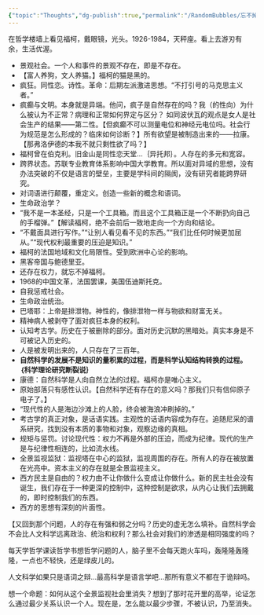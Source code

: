 ```yaml
---
{"topic":"Thoughts","dg-publish":true,"permalink":"/RandomBubbles/忘不掉的福柯-回到福柯/","dgPassFrontmatter":true,"noteIcon":""}
---
```


在哲学楼墙上看见福柯，戴眼镜，光头。1926-1984，天秤座。看上去游刃有余，生活优渥。

-   景观社会。一个人和事件的景观不存在，即是不存在。
-   【富人养狗，文人养猫。】福柯的猫是黑的。
-   疯狂。同性恋。诗性。革命：后期左派激进思想。“不打引号的马克思主义者。”
-   疯癫与文明。本身就是异端。他问，疯子是自然存在的吗？我（的性向）为什么被认为不正常？病理和正常如何界定与区分？ 如同波伏瓦的观点是女人是社会生产的结果——第二性。【但疯癫不可以测量电位和神经元电位吗。社会行为规范是怎么形成的？临床如何诊断？】所有欲望是被制造出来的——拉康。【那弗洛伊德的本我不就只剩性欲了吗？】
-   福柯曾在伯克利。旧金山是同性恋天堂…｛异托邦｝。人存在的多元和宽容。
-   跨界状态。苏联专业教育体系影响中国大学教育。所以面对异域的思想，没有办法突破的不仅是语言的壁垒，主要是学科间的隔阂，没有研究者能跨界研究。
-   对词语进行颠覆，重定义。创造一些新的概念和语词。
-   生命政治学？
-   “我不是一本圣经，只是一个工具箱。而且这个工具箱正是一个不断扔向自己的手榴弹。”【解读福柯，绝不会前后一致地走向一个方向和结论。
-   “不戴面具进行写作。”“让别人看见看不见的东西。”“我们比任何时候更加屈从。”“现代权利最重要的压迫是知识。”
-   福柯的法国地域和文化局限性。受到欧洲中心论的影响。
-   黑客帝国与鲍德里亚。
-   还存在权力，就忘不掉福柯。
-   1968的中国文革，法国罢课，美国伍迪斯托克。
-   自我惩戒社会。
-   生命政治统治。
-   巴塔耶：上帝是排泄物。神性的，像排泄物一样与物欲和财富无关。
-   精神病人被剥夺了面对疯狂本身的权利。
-   认知考古学。历史在于被删除的部分。面对历史沉默的黑暗处。真实本身是不可被记入历史的。
-   人是被发明出来的，人只存在了三百年。
-   **自然科学的发展不是知识的量积累的过程，而是科学认知结构转换的过程。｛科学理论研究断裂说｝**
-   康德：自然科学是人向自然立法的过程。福柯亦是唯心主义。
-   原始部落只有感性认识。【自然科学还有存在的意义吗？那我们只有信仰原子电子了。】
-   “现代性的人是海边沙滩上的人脸，终会被海浪冲刷掉的。”
-   考古学的真正对象，是话语实践。主观性的话语内容成为存在。追随尼采的谱系研究，找到没有本质的事物和对象，观察边缘的真相。
-   规矩与惩罚。讨论现代性：权力不再是外部的压迫，而成为纪律。现代的生产是与纪律性相连的，比如流水线。
-   全景监视监狱：监视塔在中心的监狱，监视周围的存在。所有人的存在被放置在光亮中。资本主义的存在就是全景监视主义。
-   西方民主是自由的？权力由不让你做什么变成让你做什么。新的民主社会没有诞生，我们存在于一种更深的控制中，这种控制是欲求，从内心让我们去拥戴的，即时控制我们的东西。
-   西方的思想有深刻的片面性。

【又回到那个问题，人的存在有强和弱之分吗？历史的虚无怎么填补。自然科学会不会比人文科学远离政治、统治和权利？那么社会对我们的渗透是相同强度的吗？

每天学哲学课读哲学书想哲学问题的人，脑子里不会每天跑火车吗，轰隆隆轰隆隆，一点也不轻快，还是绿皮儿的。

人文科学如果只是语词之辩…最高科学是语言学吧…那所有意义不都在于诡辩吗。

想一个命题：如何从这个全景监视社会里消失？想到了那时花开里的高举，论证怎么通过最少关系认识一个人。现在是，怎么能以最少步骤，不被认识，乃至消失。